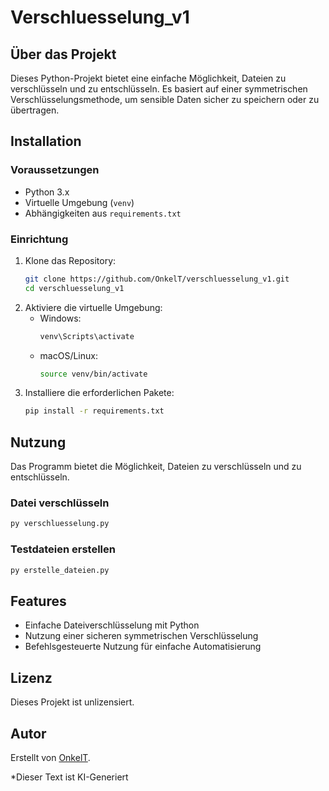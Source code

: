 # Verschluesselung_v1

## Über das Projekt

Dieses Python-Projekt bietet eine einfache Möglichkeit, Dateien zu verschlüsseln und zu entschlüsseln. Es basiert auf einer symmetrischen Verschlüsselungsmethode, um sensible Daten sicher zu speichern oder zu übertragen.

## Installation

### Voraussetzungen
- Python 3.x
- Virtuelle Umgebung (`venv`)
- Abhängigkeiten aus `requirements.txt`

### Einrichtung
1. Klone das Repository:
   ```bash
   git clone https://github.com/OnkelT/verschluesselung_v1.git
   cd verschluesselung_v1
   ```
2. Aktiviere die virtuelle Umgebung:
   - Windows:
     ```bash
     venv\Scripts\activate
     ```
   - macOS/Linux:
     ```bash
     source venv/bin/activate
     ```
3. Installiere die erforderlichen Pakete:
   ```bash
   pip install -r requirements.txt
   ```

## Nutzung

Das Programm bietet die Möglichkeit, Dateien zu verschlüsseln und zu entschlüsseln.

### Datei verschlüsseln
```bash
py verschluesselung.py
```
### Testdateien erstellen
```bash
py erstelle_dateien.py
```


## Features
- Einfache Dateiverschlüsselung mit Python
- Nutzung einer sicheren symmetrischen Verschlüsselung
- Befehlsgesteuerte Nutzung für einfache Automatisierung

## Lizenz
Dieses Projekt ist unlizensiert.

## Autor
Erstellt von [OnkelT](https://github.com/OnkelT).

*Dieser Text ist KI-Generiert

